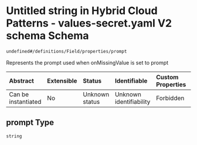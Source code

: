 # Untitled string in Hybrid Cloud Patterns - values-secret.yaml V2 schema Schema

```txt
undefined#/definitions/Field/properties/prompt
```

Represents the prompt used when onMissingValue is set to prompt

| Abstract            | Extensible | Status         | Identifiable            | Custom Properties | Additional Properties | Access Restrictions | Defined In                                                                              |
| :------------------ | :--------- | :------------- | :---------------------- | :---------------- | :-------------------- | :------------------ | :-------------------------------------------------------------------------------------- |
| Can be instantiated | No         | Unknown status | Unknown identifiability | Forbidden         | Allowed               | none                | [values-secrets.v2.schema.json\*](values-secrets.v2.schema.json "open original schema") |

## prompt Type

`string`

